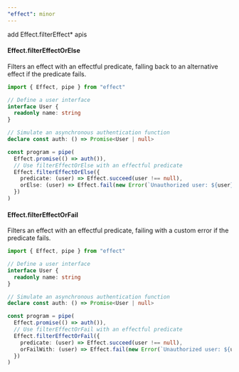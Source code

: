 ```yaml
---
"effect": minor
---
```


add Effect.filterEffect\* apis

#### Effect.filterEffectOrElse

Filters an effect with an effectful predicate, falling back to an alternative
effect if the predicate fails.

```ts
import { Effect, pipe } from "effect"

// Define a user interface
interface User {
  readonly name: string
}

// Simulate an asynchronous authentication function
declare const auth: () => Promise<User | null>

const program = pipe(
  Effect.promise(() => auth()),
  // Use filterEffectOrElse with an effectful predicate
  Effect.filterEffectOrElse({
    predicate: (user) => Effect.succeed(user !== null),
    orElse: (user) => Effect.fail(new Error(`Unauthorized user: ${user}`))
  })
)
```

#### Effect.filterEffectOrFail

Filters an effect with an effectful predicate, failing with a custom error if the predicate fails.

```ts
import { Effect, pipe } from "effect"

// Define a user interface
interface User {
  readonly name: string
}

// Simulate an asynchronous authentication function
declare const auth: () => Promise<User | null>

const program = pipe(
  Effect.promise(() => auth()),
  // Use filterEffectOrFail with an effectful predicate
  Effect.filterEffectOrFail({
    predicate: (user) => Effect.succeed(user !== null),
    orFailWith: (user) => Effect.fail(new Error(`Unauthorized user: ${user}`))
  })
)
```
